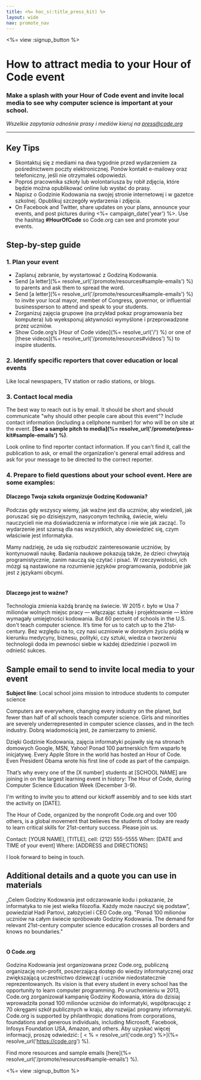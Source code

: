 ```yaml
---
title: <%= hoc_s(:title_press_kit) %>
layout: wide
nav: promote_nav
---
```

<%= view :signup_button %>

# How to attract media to your Hour of Code event

### Make a splash with your Hour of Code event and invite local media to see why computer science is important at your school.

*Wszelkie zapytania odnośnie prasy i mediów kieruj na <press@code.org>*

* * *

## Key Tips

- Skontaktuj się z mediami na dwa tygodnie przed wydarzeniem za pośrednictwem poczty elektronicznej. Ponów kontakt e-mailowy oraz telefoniczny, jeśli nie otrzymałeś odpowiedzi.
- Poproś pracownika szkoły lub wolontariusza by robił zdjęcia, które będzie można opublikować online lub wysłać do prasy.
- Napisz o Godzinie Kodowania na swojej stronie internetowej i w gazetce szkolnej. Opublikuj szczegóły wydarzenia i zdjęcia.
- On Facebook and Twitter, share updates on your plans, announce your events, and post pictures during <%= campaign_date('year') %>. Use the hashtag **#HourOfCode** so Code.org can see and promote your events.

## Step-by-step guide

### 1. Plan your event

- Zaplanuj zebranie, by wystartować z Godziną Kodowania.
- Send [a letter](%= resolve_url('/promote/resources#sample-emails') %) to parents and ask them to spread the word.
- Send [a letter](%= resolve_url('/promote/resources#sample-emails') %) to invite your local mayor, member of Congress, governor, or influential businessperson to attend and speak to your students.
- Zorganizuj zajęcia grupowe (na przykład pokaz programowania bez komputera) lub wyeksponuj aktywności wymyślone i przeprowadzone przez uczniów.
- Show Code.org’s [Hour of Code video](%= resolve_url('/') %) or one of [these videos](%= resolve_url('/promote/resources#videos') %) to inspire students. <br />

### 2. Identify specific reporters that cover education or local events

Like local newspapers, TV station or radio stations, or blogs. <br />

### 3. Contact local media

The best way to reach out is by email. It should be short and should communicate "why should other people care about this event"? Include contact information (including a cellphone number) for who will be on site at the event. **[See a sample pitch to media](%= resolve_url('/promote/press-kit#sample-emails') %)**.

Look online to find reporter contact information. If you can't find it, call the publication to ask, or email the organization's general email address and ask for your message to be directed to the correct reporter. <br />

### 4. Prepare to field questions about your school event. Here are some examples:

#### Dlaczego Twoja szkoła organizuje Godzinę Kodowania?

Podczas gdy wszyscy wiemy, jak ważne jest dla uczniów, aby wiedzieli, jak poruszać się po dzisiejszym, nasyconym techniką, świecie, wielu nauczycieli nie ma doświadczenia w informatyce i nie wie jak zacząć. To wydarzenie jest szansą dla nas wszystkich, aby dowiedzieć się, czym właściwie jest informatyka.

Mamy nadzieję, że uda się rozbudzić zainteresowanie uczniów, by kontynuowali naukę. Badania naukowe pokazują także, że dzieci chwytają programistycznie, zanim nauczą się czytać i pisać. W rzeczywistości, ich mózgi są nastawione na rozumienie języków programowania, podobnie jak jest z językami obcymi. <br /> <br />

#### Dlaczego jest to ważne?

Technologia zmienia każdą branżę na świecie. W 2015 r. było w Usa 7 milionów wolnych miejsc pracy — włączając sztukę i projektowanie — które wymagały umiejętności kodowania. But 60 percent of schools in the U.S. don't teach computer science. It’s time for us to catch up to the 21st-century. Bez względu na to, czy nasi uczniowie w dorosłym życiu pójdą w kierunku medycyny, biznesu, polityki, czy sztuki, wiedza o tworzeniu technologii doda im pewności siebie w każdej dziedzinie i pozwoli im odnieść sukces. <br />

<a id="sample-emails"></a>

## Sample email to send to invite local media to your event

**Subject line**: Local school joins mission to introduce students to computer science

Computers are everywhere, changing every industry on the planet, but fewer than half of all schools teach computer science. Girls and minorities are severely underrepresented in computer science classes, and in the tech industry. Dobrą wiadomością jest, że zamierzamy to zmienić.

Dzięki Godzinie Kodowania, zajęcia informatyki pojawiły się na stronach domowych Google, MSN, Yahoo! Ponad 100 partnerskich firm wsparło tę inicjatywę. Every Apple Store in the world has hosted an Hour of Code. Even President Obama wrote his first line of code as part of the campaign.

That’s why every one of the [X number] students at [SCHOOL NAME] are joining in on the largest learning event in history: The Hour of Code, during Computer Science Education Week (December 3-9).

I'm writing to invite you to attend our kickoff assembly and to see kids start the activity on [DATE].

The Hour of Code, organized by the nonprofit Code.org and over 100 others, is a global movement that believes the students of today are ready to learn critical skills for 21st-century success. Please join us.

Contact: [YOUR NAME], [TITLE], cell: (212) 555-5555 When: [DATE and TIME of your event] Where: [ADDRESS and DIRECTIONS]

I look forward to being in touch. <br />

## Additional details and a quote you can use in materials

„Celem Godziny Kodowania jest odczarowanie kodu i pokazanie, że informatyka to nie jest wielka filozofia. Każdy może nauczyć się podstaw”, powiedział Hadi Partovi, założyciel i CEO Code.org. "Ponad 100 milionów uczniów na całym świecie spróbowało Godziny Kodowania. The demand for relevant 21st-century computer science education crosses all borders and knows no boundaries." <br /> <br />

#### O Code.org

Godzina Kodowania jest organizowana przez Code.org, publiczną organizację non-profit, poszerzającą dostęp do wiedzy informatycznej oraz zwiększającą uczestnictwo dziewcząt i uczniów niedostatecznie reprezentowanych. Its vision is that every student in every school has the opportunity to learn computer programming. Po uruchomieniu w 2013, Code.org zorganizował kampanię Godziny Kodowania, która do dzisiaj wprowadziła ponad 100 milionów uczniów do informatyki, współpracując z 70 okręgami szkół publicznych w kraju, aby rozwijać programy informatyki. Code.org is supported by philanthropic donations from corporations, foundations and generous individuals, including Microsoft, Facebook, Infosys Foundation USA, Amazon, and others. Aby uzyskać więcej informacji, proszę odwiedzić: [ < % = resolve_url('code.org') %>](%= resolve_url('https://code.org') %).

  
Find more resources and sample emails [here](%= resolve_url('/promote/resources#sample-emails') %).

<%= view :signup_button %>